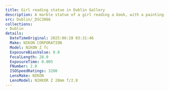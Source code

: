 ```yaml
---
title: Girl reading statue in Dublin Gallery
description: A marble statue of a girl reading a book, with a painting in the background.  Taken at the Dublin National Gallery
src: Dublin/_DSC3866
collections:
- Dublin
details:
  DateTimeOriginal: 2025:06:28 03:31:46
  Make: NIKON CORPORATION
  Model: NIKON Z fc
  ExposureBiasValue: 0.0
  FocalLength: 28.0
  ExposureTime: 0.005
  FNumber: 2.8
  ISOSpeedRatings: 3200
  LensMake: NIKON
  LensModel: NIKKOR Z 28mm f/2.8
---
```

